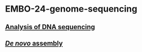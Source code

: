 # EMBO-24-genome-sequencing

## [Analysis of DNA sequencing](https://github.com/nadegeguiglielmoni/EMBO-24-genome-sequencing/blob/main/S1_analysis_dna_sequencing.md)
## [*De novo* assembly](https://github.com/nadegeguiglielmoni/EMBO-24-genome-sequencing/blob/main/S2_de_novo_assembly.md)
